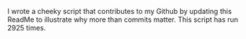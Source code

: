 I wrote a cheeky script that contributes to my Github by updating this ReadMe to illustrate why more than commits matter. This script has run 2925 times.